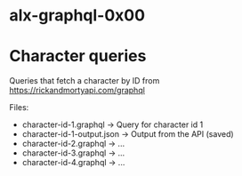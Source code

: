 # alx-graphql-0x00

# Character queries

Queries that fetch a character by ID from https://rickandmortyapi.com/graphql

Files:
- character-id-1.graphql -> Query for character id 1
- character-id-1-output.json -> Output from the API (saved)
- character-id-2.graphql -> ...
- character-id-3.graphql -> ...
- character-id-4.graphql -> ...
